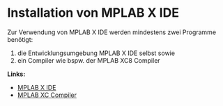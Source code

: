 # Installation von MPLAB X IDE

Zur Verwendung von MPLAB X IDE werden mindestens zwei Programme benötigt:

1. die Entwicklungsumgebung MPLAB X IDE selbst sowie
2. ein Compiler wie bspw. der MPLAB XC8 Compiler

**Links:**
- [MPLAB X IDE](https://www.microchip.com/en-us/development-tools-tools-and-software/mplab-x-ide)
- [MPLAB XC Compiler](https://www.microchip.com/en-us/development-tools-tools-and-software/mplab-xc-compilers)